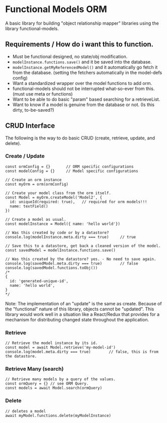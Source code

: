 # Functional Models ORM
A basic library for building "object relationship mapper" libraries using the library functional-models.

## Requirements / How do i want this to function.
- Must be functional designed, no state/obj modification.
- `modelInstance.functions.save()` and it be saved into the database.
- `modelInstance.getMyReferencedModel()` and it automatically go fetch it from the database. (setting the fetchers automatically in the model-defs config)
- Want a standardized wrapper over the model functions to add orm.
- functional-models should not be interrupted what-so-ever from this. (must use meta or functions)
- Want to be able to do basic "param" based searching for a retrieveList. 
- Want to know if a model is genuine from the database or not. (Is this dirty, to-be-saved?)


## CRUD Interface
The following is the way to do basic CRUD (create, retrieve, update, and delete).

### Create / Update
```
const ormConfig = {}       // ORM specific configurations
const modelConfig = {}     // Model specific configurations

// Create an orm instance
const myOrm = orm(ormConfig)

// Create your model class from the orm itself.
const Model = myOrm.createModel('Model2', {
  id: uniqueId(required: true),   // required for orm models!!!
  name: textField()
})

// Create a model as usual.
const modelInstance = Model({ name: 'hello world'})

// Was this created by code or by a datastore?
console.log(modelInstance.meta.dirty === true)     // true

// Save this to a datastore, get back a cleaned version of the model.
const savedModel = modelInstance.functions.save()

// Was this created by the datastore? yes. - No need to save again.
console.log(savedModel.meta.dirty === true)        // false 
console.log(savedModel.functions.toObj())
/*
{ 
  id: 'generated-unique-id',
  name: 'hello world',
}
*/
```
Note: The implementation of an "update" is the same as create. Because of the "functional" nature of this library, objects cannot be "updated". This library would work well in a situation like a React/Redux that provides for a mechanism for distributing changed state throughout the application.

### Retrieve
```
// Retrieve the model instance by its id.
const model = await Model.retrieve('my-model-id')
console.log(model.meta.dirty === true)        // false, this is from the datastore.
```

### Retrieve Many (search)
```
// Retrieve many models by a query of the values.
const ormQuery = {} // see ORM Query.
const models = await Model.search(ormQuery)
```

### Delete
```
// deletes a model
await myModel.functions.delete(myModelInstance)
```